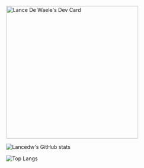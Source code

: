 <a href="https://app.daily.dev/lancedewaele"><img src="https://api.daily.dev/devcards/v2/Naod7pCiy52k9CtiINf9y.png?r=r72&type=default" width="356" alt="Lance De Waele's Dev Card"/></a>

![Lancedw's GitHub stats](git-stats-eight-rho.vercel.app/api?username=lancedw&show_icons=true&theme=radical)

![Top Langs](git-stats-eight-rho.vercel.app/api/top-langs/?username=lancedw&theme=radical)
 
